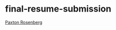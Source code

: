 # final-resume-submission

<!--- In the text below, please replace "Your Name" with your name, and provide a link to your resume in the parenthesis. --->

[Paxton Rosenberg](https://docs.google.com/document/d/1-_-dvcB8ZoZOcinIeYC3ujXxEzyDMyVn/edit?usp=sharing&ouid=104292037096488155396&rtpof=true&sd=true)
